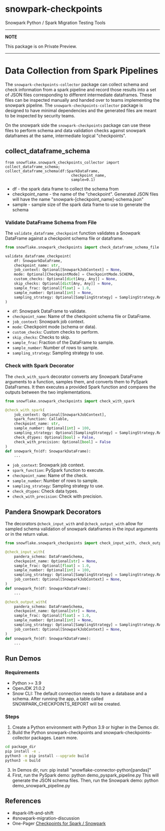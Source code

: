 # snowpark-checkpoints

Snowpark Python / Spark Migration Testing Tools

---
**NOTE**

This package is on Private Preview.

---

# Data Collection from Spark Pipelines

The `snowpark-checkpoints-collector` package can collect
schema and check information from a spark pipeline and
record those results into a set of JSON files corresponding to different intermediate dataframes. These files can be inspected manually
and handed over to teams implementing the snowpark pipeline. The `snowpark-checkpoints-collector` package is designed to have minimal
dependencies and the generated files are meant to be inspected by security
teams.

On the snowpark side the `snowpark-checkpoints` package can use these files to perform schema and data validation checks against snowpark dataframes at the same, intermediate logical "checkpoints".

## collect_dataframe_schema

```
from snowflake.snowpark_checkpoints_collector import collect_dataframe_schema;
collect_dataframe_schema(df:SparkDataFrame,
                              checkpoint_name,
                              sample=0.1)
```

- df - the spark data frame to collect the schema from
- checkpoint_name - the name of the "checkpoint". Generated JSON files
  will have the name "snowpark-[checkpoint_name]-schema.json"
- sample - sample size of the spark data frame to use to generate the schema

### Validate DataFrame Schema from File

The `validate_dataframe_checkpoint` function validates a Snowpark DataFrame against a checkpoint schema file or dataframe.

```python
from snowflake.snowpark_checkpoints import check_dataframe_schema_file

validate_dataframe_checkpoint(
    df: SnowparkDataFrame,
    checkpoint_name: str,
    job_context: Optional[SnowparkJobContext] = None,
    mode: Optional[CheckpointMode] = CheckpointMode.SCHEMA,
    custom_checks: Optional[dict[Any, Any]] = None,
    skip_checks: Optional[dict[Any, Any]] = None,
    sample_frac: Optional[float] = 1.0,
    sample_number: Optional[int] = None,
    sampling_strategy: Optional[SamplingStrategy] = SamplingStrategy.RANDOM_SAMPLE,
)
```

- `df`: Snowpark DataFrame to validate.
- `checkpoint_name`: Name of the checkpoint schema file or DataFrame.
- `job_context`: Snowpark job context.
- `mode`: Checkpoint mode (schema or data).
- `custom_checks`: Custom checks to perform.
- `skip_checks`: Checks to skip.
- `sample_frac`: Fraction of the DataFrame to sample.
- `sample_number`: Number of rows to sample.
- `sampling_strategy`: Sampling strategy to use.

### Check with Spark Decorator

The `check_with_spark` decorator converts any Snowpark DataFrame arguments to a function, samples them, and converts them to PySpark DataFrames. It then executes a provided Spark function and compares the outputs between the two implementations.

```python
from snowflake.snowpark_checkpoints import check_with_spark

@check_with_spark(
    job_context: Optional[SnowparkJobContext],
    spark_function: Callable,
    checkpoint_name: str,
    sample_number: Optional[int] = 100,
    sampling_strategy: Optional[SamplingStrategy] = SamplingStrategy.RANDOM_SAMPLE,
    check_dtypes: Optional[bool] = False,
    check_with_precision: Optional[bool] = False
)
def snowpark_fn(df: SnowparkDataFrame):
    ...
```

- `job_context`: Snowpark job context.
- `spark_function`: PySpark function to execute.
- `checkpoint_name`: Name of the check.
- `sample_number`: Number of rows to sample.
- `sampling_strategy`: Sampling strategy to use.
- `check_dtypes`: Check data types.
- `check_with_precision`: Check with precision.

## Pandera Snowpark Decorators

The decorators `@check_input_with` and `@check_output_with` allow
for sampled schema validation of snowpark dataframes in the input arguments or
in the return value.

```python
from snowflake.snowpark_checkpoints import check_input_with, check_output_with

@check_input_with(
    pandera_schema: DataFrameSchema,
    checkpoint_name: Optional[str] = None,
    sample_frac: Optional[float] = 1.0,
    sample_number: Optional[int] = 100,
    sampling_strategy: Optional[SamplingStrategy] = SamplingStrategy.RANDOM_SAMPLE,
    job_context: Optional[SnowparkJobContext] = None,
)
def snowpark_fn(df: SnowparkDataFrame):
    ...

@check_output_with(
    pandera_schema: DataFrameSchema,
    checkpoint_name: Optional[str] = None,
    sample_frac: Optional[float] = 1.0,
    sample_number: Optional[int] = None,
    sampling_strategy: Optional[SamplingStrategy] = SamplingStrategy.RANDOM_SAMPLE,
    job_context: Optional[SnowparkJobContext] = None,
)
def snowpark_fn(df: SnowparkDataFrame):
    ...
```

## Run Demos

### Requirements

- Python >= 3.9
- OpenJDK 21.0.2
- Snow CLI: The default connection needs to have a database and a schema. After running the app, a table called SNOWPARK_CHECKPOINTS_REPORT will be created.

### Steps

1. Create a Python environment with Python 3.9 or higher in the Demos dir.
2. Build the Python snowpark-checkpoints and snowpark-checkpoints-collector packages. Learn more.

```cmd
cd package_dir
pip install -e .
python3 -m pip install --upgrade build
python3 -m build
```

3. In Demos dir, run:
   pip install "snowflake-connector-python[pandas]"
4. First, run the PySpark demo:
   python demo_pyspark_pipeline.py
   This will generate the JSON schema files. Then, run the Snowpark demo:
   python demo_snowpark_pipeline.py

## References

- #spark-lift-and-shift
- #snowpark-migration-discussion
- One-Pager [Checkpoints for Spark / Snowpark](https://docs.google.com/document/d/1obeiwm2qjIA2CCCjP_2U4gaZ6wXe0NkJoLIyMFAhnOM/edit)
